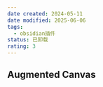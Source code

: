 ```yaml
---
date created: 2024-05-11
date modified: 2025-06-06
tags:
  - obsidian插件
status: 已卸载
rating: 3
---
```


## Augmented Canvas
